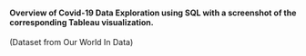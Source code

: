 #### Overview of Covid-19 Data Exploration using SQL with a screenshot of the corresponding Tableau visualization. 

(Dataset from Our World In Data)
